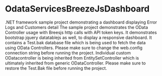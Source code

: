 # OdataServicesBreezeJsDashboard
.NET framework sample project demonstrating a dashboard displaying Error Logs and Customers detail
The sample project demonstrates the OData Controller usage with Breesjs http calls with API token keys. It demonstrates bootstrap jquery datatablejs as well, to display a responsive dashboard. It contains a Test.bak database file which is being used to fetch the data using OData Controllers. Please make sure to change the web.config connection string before running the project. Individual custom ODatacontroller is being inherited from EntitySetController which is ultimately inherited from generic ODataController.
Please make sure to restore the Test.Bak file before running the project.
